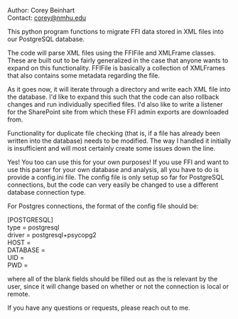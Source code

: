 Author: Corey Beinhart  
Contact: corey@nmhu.edu

This python program functions to migrate FFI data stored in XML files into our PostgreSQL database.

The code will parse XML files using the FFIFile and XMLFrame classes. These are built out to be fairly generalized in
the case that anyone wants to expand on this functionality. FFIFile is basically a collection of XMLFrames that also 
contains some metadata regarding the file. 

As it goes now, it will iterate through a directory and write each XML file into the database. I'd like to expand this
such that the code can also rollback changes and run individually specified files. I'd also like to write a listener
for the SharePoint site from which these FFI admin exports are downloaded from.

Functionality for duplicate file checking (that is, if a file has already been written into the database) needs to be 
modified. The way I handled it initially is insufficient and will most certainly create some issues down the line.

Yes! You too can use this for your own purposes! If you use FFI and want to use this parser for your own database and 
analysis, all you have to do is provide a config.ini file.
The config file is only setup so far for PostgreSQL connections, but the code can very easily be changed to use a 
different database connection type. 

For Postgres connections, the format of the config file should be:

[POSTGRESQL]  
type = postgresql  
driver = postgresql+psycopg2  
HOST =   
DATABASE =   
UID =   
PWD =  

where all of the blank fields should be filled out as the is relevant by the user, since it will change based on whether
or not the connection is local or remote.

If you have any questions or requests, please reach out to me.
